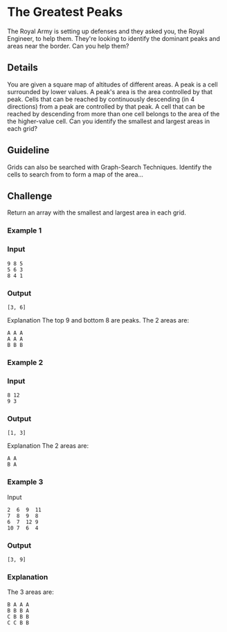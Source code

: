 # The Greatest Peaks

The Royal Army is setting up defenses and they asked you, the Royal Engineer, to help them. They're looking to identify the dominant peaks and areas near the border. Can you help them?

## Details

You are given a square map of altitudes of different areas. A peak is a cell surrounded by lower values. A peak's area is the area controlled by that peak. Cells that can be reached by continuously descending (in 4 directions) from a peak are controlled by that peak. A cell that can be reached by descending from more than one cell belongs to the area of the the higher-value cell. Can you identify the smallest and largest areas in each grid?

## Guideline

Grids can also be searched with Graph-Search Techniques. Identify the cells to search from to form a map of the area...

## Challenge

Return an array with the smallest and largest area in each grid.

### Example 1

### Input

```
9 8 5
5 6 3
8 4 1
```

### Output

`[3, 6]`

Explanation
The top 9 and bottom 8 are peaks. The 2 areas are:

```
A A A
A A A
B B B
```

### Example 2

### Input

```
8 12
9 3
```

### Output

`[1, 3]`

Explanation
The 2 areas are:

```
A A
B A
```

### Example 3

Input

```
2  6  9  11
7  8  9  8
6  7  12 9
10 7  6  4
```

### Output

`[3, 9]`

### Explanation

The 3 areas are:

```
B A A A
B B B A
C B B B
C C B B
```
